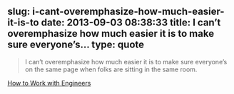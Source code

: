slug: i-cant-overemphasize-how-much-easier-it-is-to
date: 2013-09-03 08:38:33
title: I can’t overemphasize how much easier it is to make sure everyone’s...
type: quote
---

> I can’t overemphasize how much easier it is to make sure everyone’s on the same page when folks are sitting in the same room.

[How to Work with Engineers](https://medium.com/the-year-of-the-looking-glass/a3163ff1eced)
